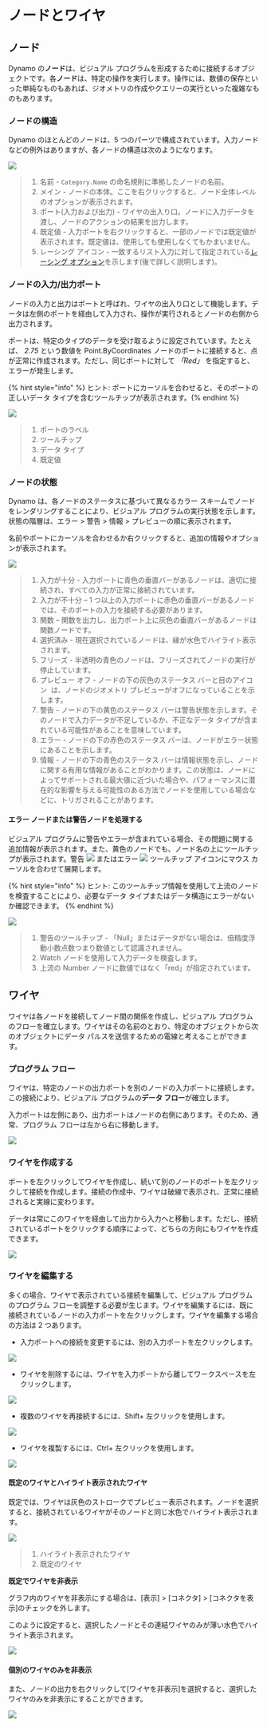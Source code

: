 # ノードとワイヤ

## ノード

Dynamo の**ノード**は、ビジュアル プログラムを形成するために接続するオブジェクトです。各**ノード**は、特定の操作を実行します。操作には、数値の保存といった単純なものもあれば、ジオメトリの作成やクエリーの実行といった複雑なものもあります。

### ノードの構造

Dynamo のほとんどのノードは、5 つのパーツで構成されています。入力ノードなどの例外はありますが、各ノードの構造は次のようになります。

![](images/nodesandwires-nodesanatomy.jpg)

> 1. 名前 - `Category.Name` の命名規則に準拠したノードの名前。
> 2. メイン - ノードの本体。ここを右クリックすると、ノード全体レベルのオプションが表示されます。
> 3. ポート(入力および出力) - ワイヤの出入り口。ノードに入力データを渡し、ノードのアクションの結果を出力します。
> 4. 既定値 - 入力ポートを右クリックすると、一部のノードでは既定値が表示されます。既定値は、使用しても使用しなくてもかまいません。
> 5. レーシング アイコン - 一致するリスト入力に対して指定されている[レーシング オプション](../5\_essential\_nodes\_and\_concepts/5-4\_designing-with-lists/1-whats-a-list.md#lacing)を示します(後で詳しく説明します)。

### ノードの入力/出力ポート

ノードの入力と出力はポートと呼ばれ、ワイヤの出入り口として機能します。データは左側のポートを経由して入力され、操作が実行されるとノードの右側から出力されます。

ポートは、特定のタイプのデータを受け取るように設定されています。たとえば、 _2.75_ という数値を Point.ByCoordinates ノードのポートに接続すると、点が正常に作成されます。ただし、同じポートに対して _「Red」_ を指定すると、エラーが発生します。

{% hint style="info" %} ヒント: ポートにカーソルを合わせると、そのポートの正しいデータ タイプを含むツールチップが表示されます。{% endhint %}

![](images/nodesandwires-nodesinputandtooltip.jpg)

> 1. ポートのラベル
> 2. ツールチップ
> 3. データ タイプ
> 4. 既定値

### ノードの状態

Dynamo は、各ノードのステータスに基づいて異なるカラー スキームでノードをレンダリングすることにより、ビジュアル プログラムの実行状態を示します。状態の階層は、エラー > 警告 > 情報 > プレビューの順に表示されます。

名前やポートにカーソルを合わせるか右クリックすると、追加の情報やオプションが表示されます。

![](../.gitbook/assets/nodesandwires-nodestates.png)

> 1. 入力が十分 - 入力ポートに青色の垂直バーがあるノードは、適切に接続され、すべての入力が正常に接続されています。
> 2. 入力が不十分 – 1 つ以上の入力ポートに赤色の垂直バーがあるノードでは、そのポートの入力を接続する必要があります。
> 3. 関数 – 関数を出力し、出力ポート上に灰色の垂直バーがあるノードは関数ノードです。
> 4. 選択済み - 現在選択されているノードは、縁が水色でハイライト表示されます。
> 5. フリーズ - 半透明の青色のノードは、フリーズされてノードの実行が停止しています。
> 6. プレビュー オフ - ノードの下の灰色のステータス バーと目のアイコン <img src="images/nodesandwires-previewoff.jpg" alt="" data-size="line"> は、ノードのジオメトリ プレビューがオフになっていることを示します。
> 7. 警告 - ノードの下の黄色のステータス バーは警告状態を示します。そのノードで入力データが不足しているか、不正なデータ タイプが含まれている可能性があることを意味しています。
> 8. エラー - ノードの下の赤色のステータス バーは、ノードがエラー状態にあることを示します。
> 9. 情報 - ノードの下の青色のステータス バーは情報状態を示し、ノードに関する有用な情報があることがわかります。この状態は、ノードによってサポートされる最大値に近づいた場合や、パフォーマンスに潜在的な影響を与える可能性のある方法でノードを使用している場合などに、トリガされることがあります。

#### エラー ノードまたは警告ノードを処理する

ビジュアル プログラムに警告やエラーが含まれている場合、その問題に関する追加情報が表示されます。また、黄色のノードでも、ノード名の上にツールチップが表示されます。警告 ![](images/nodesandwires-nodewarningicon.png) またはエラー ![](images/nodesandwires-nodeerroricon.png) ツールチップ アイコンにマウス カーソルを合わせて展開します。

{% hint style="info" %}
ヒント: このツールチップ情報を使用して上流のノードを検査することにより、必要なデータ タイプまたはデータ構造にエラーがないか確認できます。
{% endhint %}

![](images/nodesandwires-nodeswithwarningtooltip.jpg)

> 1. 警告のツールチップ - 「Null」またはデータがない場合は、倍精度浮動小数点数つまり数値として認識されません。
> 2. Watch ノードを使用して入力データを検査します。
> 3. 上流の Number ノードに数値ではなく「red」が指定されています。

## ワイヤ

ワイヤは各ノードを接続してノード間の関係を作成し、ビジュアル プログラムのフローを確立します。ワイヤはその名前のとおり、特定のオブジェクトから次のオブジェクトにデータ パルスを送信するための電線と考えることができます。

### プログラム フロー <a href="#program-flow" id="program-flow"></a>

ワイヤは、特定のノードの出力ポートを別のノードの入力ポートに接続します。この接続により、ビジュアル プログラムの**データ フロー**が確立します。

入力ポートは左側にあり、出力ポートはノードの右側にあります。そのため、通常、プログラム フローは左から右に移動します。

![](images/nodesandwires-flowofdata.jpg)

### ワイヤを作成する <a href="#creating-wires" id="creating-wires"></a>

ポートを左クリックしてワイヤを作成し、続いて別のノードのポートを左クリックして接続を作成します。接続の作成中、ワイヤは破線で表示され、正常に接続されると実線に変わります。

データは常にこのワイヤを経由して出力から入力へと移動します。ただし、接続されているポートをクリックする順序によって、どちらの方向にもワイヤを作成できます。

![](images/nodesandwires-creatingawire.gif)

### ワイヤを編集する <a href="#editing-wires" id="editing-wires"></a>

多くの場合、ワイヤで表示されている接続を編集して、ビジュアル プログラムのプログラム フローを調整する必要が生じます。ワイヤを編集するには、既に接続されているノードの入力ポートを左クリックします。ワイヤを編集する場合の方法は 2 つあります。

* 入力ポートへの接続を変更するには、別の入力ポートを左クリックします。

![](images/nodesandwires-editwirechangeport(2).gif)

* ワイヤを削除するには、ワイヤを入力ポートから離してワークスペースを左クリックします。

![](images/nodesandwires-editwiresremove.gif)

* 複数のワイヤを再接続するには、Shift+ 左クリックを使用します。

![](images/nodesandwires-editmultiports.gif)

* ワイヤを複製するには、Ctrl+ 左クリックを使用します。

![](images/nodesandwires-duplicatewire.gif)

#### 既定のワイヤとハイライト表示されたワイヤ <a href="#wire-previews" id="wire-previews"></a>

既定では、ワイヤは灰色のストロークでプレビュー表示されます。ノードを選択すると、接続されているワイヤがそのノードと同じ水色でハイライト表示されます。

![](images/nodesandwires-defaultvshighlightedwires.jpg)

> 1. ハイライト表示されたワイヤ
> 2. 既定のワイヤ

**既定でワイヤを非表示**

グラフ内のワイヤを非表示にする場合は、[表示] > [コネクタ] > [コネクタを表示]のチェックを外します。

このように設定すると、選択したノードとその連結ワイヤのみが薄い水色でハイライト表示されます。

![](images/nodesandwires-hidewiressetting(1).gif)

#### 個別のワイヤのみを非表示

また、ノードの出力を右クリックして[ワイヤを非表示]を選択すると、選択したワイヤのみを非表示にすることができます。

![](images/nodesandwires-hideselectedwire.gif)
